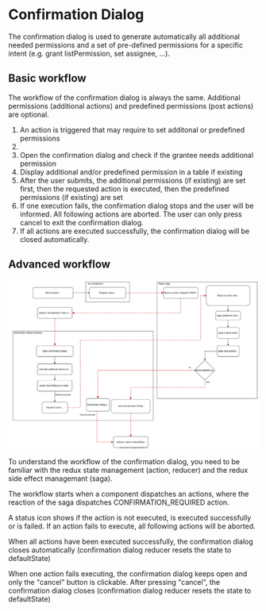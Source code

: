 # Confirmation Dialog

The confirmation dialog is used to generate automatically all additional needed permissions and a set of pre-defined permissions for a specific intent (e.g. grant listPermission, set assignee, ...).

## Basic workflow

The workflow of the confirmation dialog is always the same. Additional permissions (additional actions) and predefined permissions (post actions) are optional.

1. An action is triggered that may require to set additonal or predefined permissions
2.
3. Open the confirmation dialog and check if the grantee needs additional permission
4. Display additional and/or predefined permission in a table if existing
5. After the user submits, the additional permissions (if existing) are set first, then the requested action is executed, then the predefined permissions (if existing) are set
6. If one execution fails, the confirmation dialog stops and the user will be informed. All following actions are aborted. The user can only press cancel to exit the confirmation dialog.
7. If all actions are executed successfully, the confirmation dialog will be closed automatically.

## Advanced workflow

<!-- Trigger confirmation dialog in saga - set payload with intent information
Open confirmation dialog:
Calculate additional - actions in createAdditionalActions.js,
Calculate post - actions in createPostActions.js

Show tables in the ConfirmationDialog.js in this Sequence:

1. Additional actions table (if existing)
2. Original Action table (always exists)
3. Post actions table (if existing)

Execute additional actions in executeAdditionalActions.js
Execute original actions in executeActions.js
Execute post actions in executePostActions.js

After pressing submit, the actions will be executed in this sequence. Thus, for each table of actions, it is neccassray to (1) check if it exists (if not, skip the current execution) and (2) to wait for completion (since postActions can only be executed after the originalAction).
To achieve a serial processing, each table of actions will distpatch an action in the saga after completion to set a boolean variable (isExecutionFinished) in reducer. If an action table does not exist, an action will be dispatched to set a boolean variable (isExecutionSkipped) in reducer. The next action table will be automatically executed (sideEffect, useEffect) if one of those condition is true (isExecutionFinished || isExecutionSkipped). -->

![ConfirmationDialog.svg image](./ConfirmationDialog.svg)

To understand the workflow of the confirmation dialog, you need to be familiar with the redux state management (action, reducer) and the redux side effect managemant (saga).

The workflow starts when a component dispatches an actions, where the reaction of the saga dispatches CONFIRMATION_REQUIRED action.

A status icon shows if the action is not executed, is executed successfully or is failed. If an action fails to execute, all following actions will be aborted.

When all actions have been executed successfully, the confirmation dialog closes automatically (confirmation dialog reducer resets the state to defaultState)

When one action fails executing, the confirmation dialog keeps open and only the "cancel" button is clickable. After pressing "cancel", the confirmation dialog closes (confirmation dialog reducer resets the state to defaultState)
